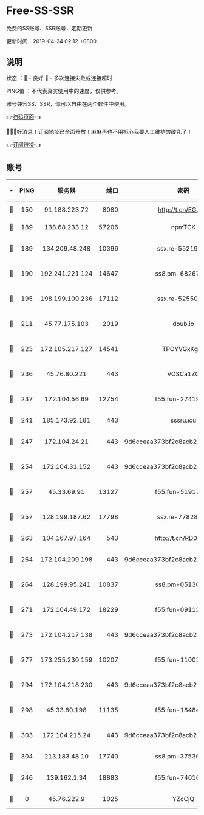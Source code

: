 # Free-SS-SSR

免费的SS账号、SSR账号，定期更新

更新时间：2019-04-24 02:12 +0800

## 说明

状态     ：🙂 - 良好 🙁 - 多次连接失败或连接超时

PING值   ：不代表真实使用中的速度，仅供参考。

账号兼容SS、SSR，你可以自由在两个软件中使用。

👉[扫码页面](https://liesauer.github.io/Free-SS-SSR/)👈

🎉🎉🎉好消息！订阅地址已全面开放！麻麻再也不用担心我要人工维护酸酸乳了！

👉[订阅链接](https://www.liesauer.net/yogurt/subscribe?ACCESS_TOKEN=DAYxR3mMaZAsaqUb)👈

## 账号

|-|PING|服务器|端口|密码|加密方式|区域|
|:----:|:----:|:-----:|-----:|:----:|:----:|:----:|
|🙂|150|91.188.223.72|8080|http://t.cn/EGJIyrl|rc4-md5|RU|
|🙂|189|138.68.233.12|57206|npmTCK|rc4-md5|US|
|🙂|189|134.209.48.248|10396|ssx.re-55219751|aes-256-cfb|US|
|🙂|190|192.241.221.124|14647|ss8.pm-68267286|aes-256-cfb|US|
|🙂|195|198.199.109.236|17112|ssx.re-52550724|aes-256-cfb|US|
|🙂|211|45.77.175.103|2019|doub.io|aes-128-ctr|SG|
|🙂|223|172.105.217.127|14541|TPOYVGxKglpi|aes-256-cfb|JP|
|🙂|236|45.76.80.221|443|VOSCa1ZG|aes-256-cfb|DE|
|🙂|237|172.104.56.69|12754|f55.fun-27419947|aes-256-cfb|SG|
|🙂|241|185.173.92.181|443|sssru.icu|rc4-md5|RU|
|🙂|247|172.104.24.21|443|9d6cceaa373bf2c8acb22e60b6a58be6|aes-256-cfb|US|
|🙂|254|172.104.31.152|443|9d6cceaa373bf2c8acb22e60b6a58be6|aes-256-cfb|US|
|🙂|257|45.33.69.91|13127|f55.fun-51917148|aes-256-cfb|US|
|🙂|257|128.199.187.62|17798|ssx.re-77828825|aes-256-cfb|SG|
|🙂|263|104.167.97.164|543|http://t.cn/RD0D7sx|rc4-md5|CA|
|🙂|264|172.104.209.198|443|9d6cceaa373bf2c8acb22e60b6a58be6|aes-256-cfb|US|
|🙂|264|128.199.95.241|10837|ss8.pm-05136377|aes-256-cfb|SG|
|🙂|271|172.104.49.172|18229|f55.fun-09112326|aes-256-cfb|SG|
|🙂|273|172.104.217.138|443|9d6cceaa373bf2c8acb22e60b6a58be6|aes-256-cfb|US|
|🙂|277|173.255.230.159|10207|f55.fun-11002596|aes-256-cfb|US|
|🙂|294|172.104.218.230|443|9d6cceaa373bf2c8acb22e60b6a58be6|aes-256-cfb|US|
|🙂|298|45.33.80.198|11135|f55.fun-18484831|aes-256-cfb|US|
|🙂|303|172.104.215.24|443|9d6cceaa373bf2c8acb22e60b6a58be6|aes-256-cfb|US|
|🙂|304|213.183.48.10|17740|ss8.pm-37536605|rc4-md5|RU|
|🙂|246|139.162.1.34|18883|f55.fun-74016666|aes-256-cfb|SG|
|🙁|0|45.76.222.9|1025|YZcCjQ|rc4-md5|JP|
